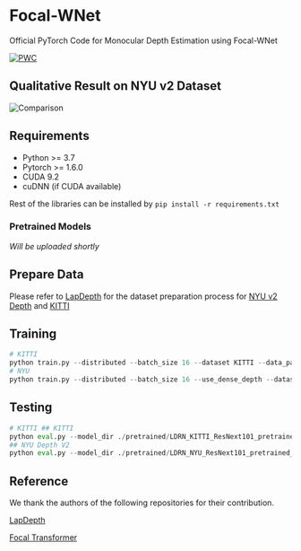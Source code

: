 # Focal-WNet
Official PyTorch Code for Monocular Depth Estimation using Focal-WNet

[![PWC](https://img.shields.io/endpoint.svg?url=https://paperswithcode.com/badge/focal-wnet-an-architecture-unifying/monocular-depth-estimation-on-nyu-depth-v2)](https://paperswithcode.com/sota/monocular-depth-estimation-on-nyu-depth-v2?p=focal-wnet-an-architecture-unifying)

## Qualitative Result on NYU v2 Dataset

![Comparison](https://user-images.githubusercontent.com/59992424/151580639-8827e849-ed74-40a9-9a46-1d7f6802ef6e.png)

## Requirements
* Python >= 3.7
* Pytorch >= 1.6.0
*  CUDA 9.2
*  cuDNN (if CUDA available)

Rest of the libraries can be installed by ``` pip install -r requirements.txt ```

### Pretrained Models
*Will be uploaded shortly*

## Prepare Data
Please refer to [LapDepth](https://github.com/tjqansthd/LapDepth-release) for the dataset preparation process for [NYU v2 Depth](https://cs.nyu.edu/~silberman/datasets/nyu_depth_v2.html) and [KITTI](http://www.cvlibs.net/download.php?file=data_depth_annotated.zip)

## Training

```python
# KITTI 
python train.py --distributed --batch_size 16 --dataset KITTI --data_path ./datasets/KITTI --gpu_num 0,1,2,3
# NYU
python train.py --distributed --batch_size 16 --use_dense_depth --dataset NYU --data_path ./datasets/NYU_Depth_V2/sync --epochs 30 --gpu_num 0,1,2,3 
```
## Testing

```python
# KITTI ## KITTI
python eval.py --model_dir ./pretrained/LDRN_KITTI_ResNext101_pretrained_data.pkl --evaluate --batch_size 1 --dataset KITTI --data_path ./datasets/KITTI --gpu_num 0
## NYU Depth V2
python eval.py --model_dir ./pretrained/LDRN_NYU_ResNext101_pretrained_data.pkl --evaluate --batch_size 1 --dataset NYU --data_path --data_path ./datasets/NYU_Depth_V2/official_splits/test --gpu_num 0

```

## Reference 
We thank the authors of the following repositories for their contribution.

[LapDepth](https://github.com/tjqansthd/LapDepth-release)

[Focal Transformer](https://github.com/microsoft/Focal-Transformer)
